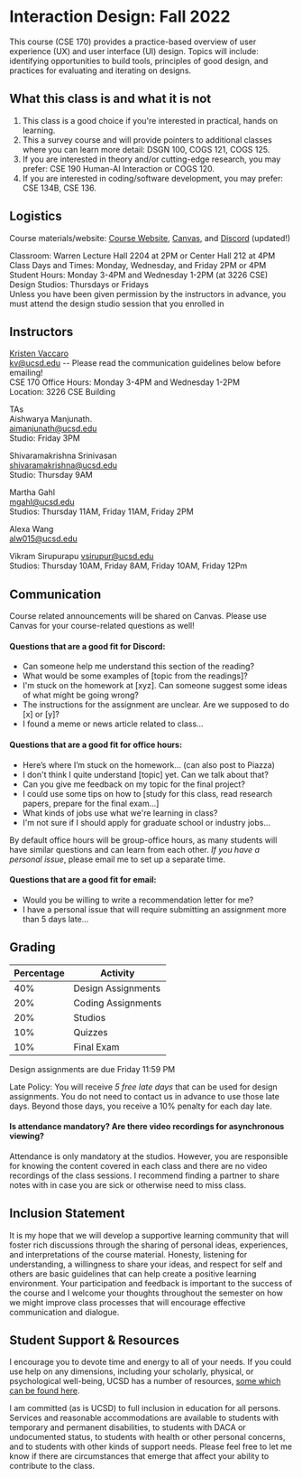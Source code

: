 # Interaction Design: Fall 2022   

This course (CSE 170) provides a practice-based overview of user experience (UX) and user interface (UI) design. Topics will include: identifying opportunities to build tools, principles of good design, and practices for evaluating and iterating on designs. 

## What this class is and what it is not  
1. This class is a good choice if you're interested in practical, hands on learning.  
2. This a survey course and will provide pointers to additional classes where you can learn more detail: DSGN 100, COGS 121, COGS 125.  
3. If you are interested in theory and/or cutting-edge research, you may prefer: CSE 190 Human-AI Interaction or COGS 120.  
4. If you are interested in coding/software development, you may prefer: CSE 134B, CSE 136.  

<!-- For an overview of basic concepts related to AI and interaction design, review the following documents:  
[Machine Learning Review](https://kristenvaccaro.github.io/human-ai/review/ML_Review.pdf)  
[Interaction Design Review](https://kristenvaccaro.github.io/human-ai/review/Interaction_Design_Review.pdf)   -->

## Logistics

Course materials/website: [Course Website](https://kristenvaccaro.github.io/interaction-design), [Canvas](https://canvas.ucsd.edu/), and [Discord](https://discord.gg/ePMvmUYzu) (updated!)     

Classroom: Warren Lecture Hall 2204 at 2PM or Center Hall 212 at 4PM  
Class Days and Times: Monday, Wednesday, and Friday 2PM or 4PM  
Student Hours: Monday 3-4PM and Wednesday 1-2PM (at 3226 CSE)  
Design Studios: Thursdays or Fridays   
Unless you have been given permission by the instructors in advance, you must attend the design studio session that you enrolled in  

## Instructors

[Kristen Vaccaro](http://kvaccaro.com)  
kv@ucsd.edu -- Please read the communication guidelines below before emailing!    
CSE 170 Office Hours: Monday 3-4PM and Wednesday 1-2PM   
Location: 3226 CSE Building

TAs  
Aishwarya Manjunath.  
aimanjunath@ucsd.edu   
Studio: Friday 3PM

Shivaramakrishna Srinivasan  
shivaramakrishna@ucsd.edu   
Studio: Thursday 9AM

Martha Gahl  
mgahl@ucsd.edu  
Studios: Thursday 11AM, Friday 11AM, Friday 2PM
  
Alexa Wang   
alw015@ucsd.edu

Vikram Sirupurapu
vsirupur@ucsd.edu  
Studios: Thursday 10AM, Friday 8AM, Friday 10AM, Friday 12Pm

<!-- Student Hours: Monday 11AM  
Location: https://ucsd.zoom.us/j/5370674523  --> 

<!-- [Mary Anne Smart](https://sites.google.com/eng.ucsd.edu/msmart)  
msmart@ucsd.edu  
Office Hours: Wednesday 3:45-4:45 PM in [CSE 4258](https://cse.ucsd.edu/about/floormaps)  -->

<!-- Jack Hale  
jhale@ucsd.edu  
Office Hours: Thursday 5-6 PM in [CSE 4258](https://cse.ucsd.edu/about/floormaps)   -->

## Communication

Course related announcements will be shared on Canvas. Please use Canvas for your course-related questions as well!

#### Questions that are a good fit for Discord:
- Can someone help me understand this section of the reading?
- What would be some examples of \[topic from the readings\]?
- I'm stuck on the homework at \[xyz\]. Can someone suggest some ideas of what might be going wrong?
- The instructions for the assignment are unclear. Are we supposed to do \[x\] or \[y\]?
- I found a meme or news article related to class...

#### Questions that are a good fit for office hours:
- Here’s where I’m stuck on the homework... (can also post to Piazza)
- I don't think I quite understand \[topic\] yet. Can we talk about that?
- Can you give me feedback on my topic for the final project?
- I could use some tips on how to \[study for this class, read research papers, prepare for the final exam...\]
- What kinds of jobs use what we're learning in class?
- I'm not sure if I should apply for graduate school or industry jobs...

By default office hours will be group-office hours, as many students will have similar questions and can learn from each other. *If you have a personal issue*, please email me to set up a separate time.

#### Questions that are a good fit for email:
- Would you be willing to write a recommendation letter for me?
- I have a personal issue that will require submitting an assignment more than 5 days late...

## Grading

Percentage | Activity
--- | ---
40% | Design Assignments  
20% | Coding Assignments
20% | Studios  
10% | Quizzes  
10% | Final Exam

Design assignments are due Friday 11:59 PM

Late Policy: You will receive *5 free late days* that can be used for design assignments. You do not need to contact us in advance to use those late days. Beyond those days, you receive a 10% penalty for each day late.

#### Is attendance mandatory? Are there video recordings for asynchronous viewing?

Attendance is only mandatory at the studios. However, you are responsible for knowing the content covered in each class and there are no video recordings of the class sessions. I recommend finding a partner to share notes with in case you are sick or otherwise need to miss class. 

## Inclusion Statement
It is my hope that we will develop a supportive learning community that will foster rich discussions through the sharing of personal ideas, experiences, and interpretations of the course material. Honesty, listening for understanding, a willingness to share your ideas, and respect for self and others are basic guidelines that can help create a positive learning environment. Your participation and feedback is important to the success of the course and I welcome your thoughts throughout the semester on how we might improve class processes that will encourage effective communication and dialogue.

## Student Support & Resources
I encourage you to devote time and energy to all of your needs. If you could use help on any dimensions, including your scholarly, physical, or psychological well-being, UCSD has a number of resources, [some which can be found here](https://docs.google.com/document/d/1JgATnpJ6di513Pe_CqdOoSDaer_h6jz7oRQn7fZYNrA/edit).

I am committed (as is UCSD) to full inclusion in education for all persons. Services and reasonable accommodations are available to students with temporary and permanent disabilities, to students with DACA or undocumented status, to students with health or other personal concerns, and to students with other kinds of support needs. Please feel free to let me know if there are circumstances that emerge that affect your ability to contribute to the class.
